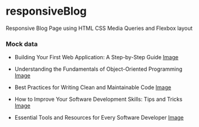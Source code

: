 # responsiveBlog
Responsive Blog Page using
HTML CSS Media Queries and
Flexbox layout

### Mock data
- Building Your First Web Application: A Step-by-Step Guide [Image](https://i.imgur.com/8SM00JQ.jpg)

- Understanding the Fundamentals of Object-Oriented Programming [Image](https://i.imgur.com/0dqdq3m.jpeg)

- Best Practices for Writing Clean and Maintainable Code [Image](https://i.imgur.com/cIR3sbU.jpg)

- How to Improve Your Software Development Skills: Tips and Tricks [Image](https://i.imgur.com/Nqa9Ei1.jpg)

- Essential Tools and Resources for Every Software Developer [Image](https://i.imgur.com/Wimq3M0.jpg)


